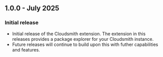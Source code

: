 

## 1.0.0 - July 2025
### Initial release

- Initial release of the Cloudsmith extension. The extension in this releases provides a package explorer for your Cloudsmith instance.
- Future releases will continue to build upon this with futher capabilities and features. 


